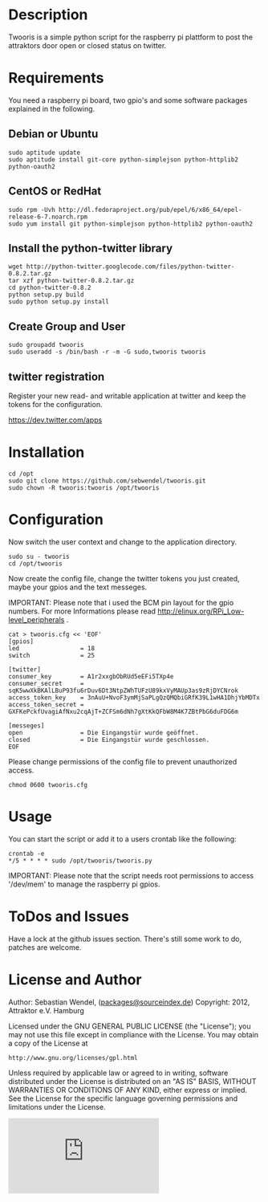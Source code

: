 # Description #
Twooris is a simple python script for the raspberry pi plattform to post the attraktors door open or closed status on twitter.

# Requirements #
You need a raspberry pi board, two gpio's and some software packages explained in the following.

## Debian or Ubuntu ##

    sudo aptitude update
    sudo aptitude install git-core python-simplejson python-httplib2 python-oauth2

## CentOS or RedHat ##

    sudo rpm -Uvh http://dl.fedoraproject.org/pub/epel/6/x86_64/epel-release-6-7.noarch.rpm
    sudo yum install git python-simplejson python-httplib2 python-oauth2

## Install the python-twitter library ##

    wget http://python-twitter.googlecode.com/files/python-twitter-0.8.2.tar.gz
    tar xzf python-twitter-0.8.2.tar.gz
    cd python-twitter-0.8.2
    python setup.py build
    sudo python setup.py install

## Create Group and User

    sudo groupadd twooris
    sudo useradd -s /bin/bash -r -m -G sudo,twooris twooris

## twitter registration ##
Register your new read- and writable application at twitter and keep the tokens for the configuration.

<https://dev.twitter.com/apps>

# Installation #

    cd /opt
    sudo git clone https://github.com/sebwendel/twooris.git
    sudo chown -R twooris:twooris /opt/twooris

# Configuration #
Now switch the user context and change to the application directory.

    sudo su - twooris
    cd /opt/twooris

Now create the config file, change the twitter tokens you just created, maybe your gpios and the text messeges.

IMPORTANT: Please note that i used the BCM pin layout for the gpio numbers. For more Informations please read <http://elinux.org/RPi_Low-level_peripherals> .

    cat > twooris.cfg << 'EOF'
    [gpios]
    led                 = 18
    switch              = 25
 
    [twitter]
    consumer_key        = A1r2xxgbObRUd5eEFi5TXp4e
    consumer_secret     = sqK5wwXkBKAlLBuP93fu6rDuv6Dt3NtpZWhTUFzU89kxVyMAUp3as9zRjDYCNrok
    access_token_key    = 3nAuU+NvoF3ymMjSaPLgQzQMQbiGRfK39L1wHA1DhjYbMDTx
    access_token_secret = GXFKePckfUvagiAfNxu2cqAjT+ZCFSm6dNh7gXtKkQFbW8M4K7ZBtPbG6duFDG6m
    
    [messeges]
    open                = Die Eingangstür wurde geöffnet.
    closed              = Die Eingangstür wurde geschlossen.
    EOF

Please change permissions of the config file to prevent unauthorized access.

    chmod 0600 twooris.cfg

# Usage #

You can start the script or add it to a users crontab like the following:

    crontab -e
    */5 * * * * sudo /opt/twooris/twooris.py

IMPORTANT: Please note that the script needs root permissions to access '/dev/mem' to manage the raspberry pi gpios.
    
# ToDos and Issues #
Have a lock at the github issues section. There's still some work to do, patches are welcome.

# License and Author #

Author: Sebastian Wendel, (<packages@sourceindex.de>) Copyright: 2012, Attraktor e.V. Hamburg

Licensed under the GNU GENERAL PUBLIC LICENSE (the "License");
you may not use this file except in compliance with the License.
You may obtain a copy of the License at

    http://www.gnu.org/licenses/gpl.html

Unless required by applicable law or agreed to in writing, software
distributed under the License is distributed on an "AS IS" BASIS,
WITHOUT WARRANTIES OR CONDITIONS OF ANY KIND, either express or implied.
See the License for the specific language governing permissions and
limitations under the License.

![Test](https://tracking.sourceindex.de/piwik.php?idsite=5&amp;rec=1)
